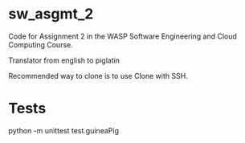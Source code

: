 # sw_asgmt_2
Code for Assignment 2 in the WASP Software Engineering and Cloud Computing Course.

Translator from english to piglatin

Recommended way to clone is to use Clone with SSH.

# Tests

python -m unittest  test.guineaPig
